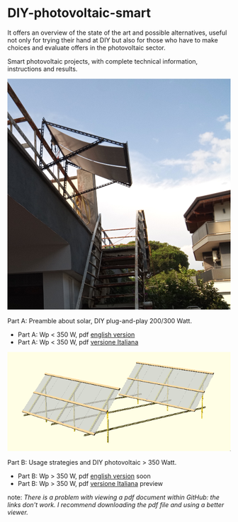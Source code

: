 # DIY-photovoltaic-smart

It offers an overview of the state of the art and possible alternatives, useful not only for trying their hand at DIY but also for those who have to make choices and evaluate offers in the photovoltaic sector.

Smart photovoltaic projects, with complete technical information, instructions and results.

![](https://github.com/msillano/DIY-photovoltaic-smart/blob/main/img/IMG_20220718_173058_865.jpg?raw=true)

Part A: Preamble about solar, DIY plug-and-play 200/300 Watt.
  - Part A: Wp < 350 W, pdf [english version](fotovoltaico-part-A-v2-en.pdf)
  - Part A: Wp < 350 W, pdf [versione Italiana](fotovoltaico-part-A-v2-it.pdf)
  
![](https://github.com/msillano/DIY-photovoltaic-smart/blob/main/img/panels1000.png?raw=true)

Part B: Usage strategies and DIY photovoltaic > 350 Watt.
  - Part B: Wp > 350 W, pdf [english version](fotovoltaico-part-A-v2-en.pdf) soon
  - Part B: Wp > 350 W, pdf [versione Italiana](fotovoltaico-part-A-v2-it.pdf) preview


note: _There is a problem with viewing a pdf document within GitHub: the links don't work.
I recommend downloading the pdf file and using a better viewer._
